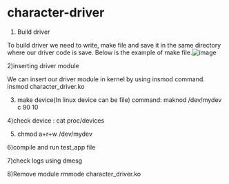 # character-driver
1) Build driver

To build driver we need to write, make file and save it in the same directory where our driver code is save. Below is the example of make file.![image](https://user-images.githubusercontent.com/31912867/219355951-a450789b-8b97-4225-8ce2-b8e15e3be4b1.png)

2)inserting driver module

We can insert our driver module in kernel by using insmod command. 
insmod character_driver.ko

3) make device(In linux device can be file)
command: maknod /dev/mydev c 90 10

4)check device : cat proc/devices

5) chmod a+r+w /dev/mydev

6)compile and run test_app file

7)check logs using dmesg

8)Remove module rmmode character_driver.ko
